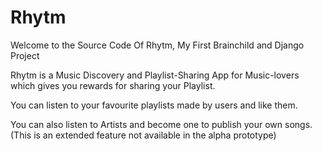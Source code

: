 # Rhytm
Welcome to the Source Code Of Rhytm, My First Brainchild and Django Project 

Rhytm is a Music Discovery and Playlist-Sharing App for Music-lovers which gives you rewards for sharing your Playlist.

You can listen to your favourite playlists made by users and like them.

You can also listen to Artists and become one to publish your own songs.(This is an extended feature not available in the alpha prototype)

